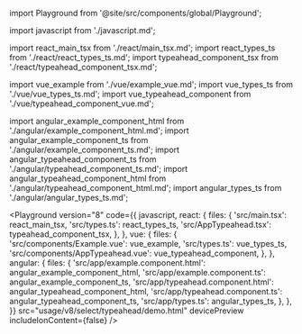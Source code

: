 import Playground from '@site/src/components/global/Playground';

import javascript from './javascript.md';

import react_main_tsx from './react/main_tsx.md';
import react_types_ts from './react/react_types_ts.md';
import typeahead_component_tsx from './react/typeahead_component_tsx.md';

import vue_example from './vue/example_vue.md';
import vue_types_ts from './vue/vue_types_ts.md';
import vue_typeahead_component from './vue/typeahead_component_vue.md';

import angular_example_component_html from './angular/example_component_html.md';
import angular_example_component_ts from './angular/example_component_ts.md';
import angular_typeahead_component_ts from './angular/typeahead_component_ts.md';
import angular_typeahead_component_html from './angular/typeahead_component_html.md';
import angular_types_ts from './angular/angular_types_ts.md';

<Playground
  version="8"
  code={{
    javascript,
    react: {
      files: {
        'src/main.tsx': react_main_tsx,
        'src/types.ts': react_types_ts,
        'src/AppTypeahead.tsx': typeahead_component_tsx,
      },
    },
    vue: {
      files: {
        'src/components/Example.vue': vue_example,
        'src/types.ts': vue_types_ts,
        'src/components/AppTypeahead.vue': vue_typeahead_component,
      },
    },
    angular: {
      files: {
        'src/app/example.component.html': angular_example_component_html,
        'src/app/example.component.ts': angular_example_component_ts,
        'src/app/typeahead.component.html': angular_typeahead_component_html,
        'src/app/typeahead.component.ts': angular_typeahead_component_ts,
        'src/app/types.ts': angular_types_ts,
      },
    },
  }}
  src="usage/v8/select/typeahead/demo.html"
  devicePreview
  includeIonContent={false}
/>
